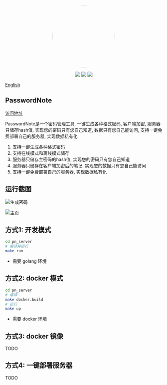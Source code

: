 <p align="center">
<img src="https://cdn.jarvans.com/blog/2023/202306042109858.jpg" width="200px" style="border-radius: 50%;"/>
<br>
<p align="center">
 <img src="https://img.shields.io/github/stars/jarvanstack/pn" />
 <img src="https://img.shields.io/github/issues/jarvanstack/pn" />
 <img src="https://img.shields.io/github/forks/jarvanstack/pn" />
</p>
</p>

[English](./README-en.md) 

## PasswordNote

[访问地址](https://web.jarvans.com/pn_client)

PasswordNote是一个密码管理工具, 一键生成各种格式密码, 客户端加密, 服务器只储存hash值, 实现您的密码只有您自己知道, 数据只有您自己能访问, 支持一键免费部署自己的服务器, 实现数据私有化

1. 支持一键生成各种格式密码
2. 支持在线模式和离线模式储存
3. 服务器只储存主密码的hash值, 实现您的密码只有您自己知道
4. 服务器只储存在客户端加密后的笔记, 实现您的数据只有您自己能访问
5. 支持一键免费部署自己的服务器, 实现数据私有化

## 运行截图

![生成密码](https://cdn.jarvans.com/blog/2023/202306041848001.png)

![主页](https://cdn.jarvans.com/blog/2023/202306041852072.png)

## 方式1: 开发模式

```bash
cd pn_server
# 编译并运行
make run
```

* 需要 golang 环境

## 方式2: docker 模式

```bash
cd pn_server
# 编译
make docker.build
# 运行
make up
```

* 需要 docker 环境

## 方式3: docker 镜像

TODO

## 方式4: 一键部署服务器

TODO
